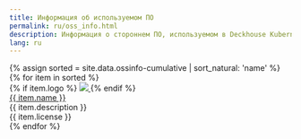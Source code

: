 ```yaml
---
title: Информация об используемом ПО
permalink: ru/oss_info.html
description: Информация о стороннем ПО, используемом в Deckhouse Kubernetes Platform. 
lang: ru
---
```


<div markdown="0">
    <div class="oss">
        {% assign sorted = site.data.ossinfo-cumulative | sort_natural: 'name' %}
        {% for item in sorted %}
            <div class="oss__item">
                <div class="oss__item-logo">
                    {% if item.logo %}
                        <a href="{{ item.link }}" target="_blank">
                            <img src="{{ item.logo }}" class="oss__item-logo" />
                        </a>
                    {% endif %}
                </div>
                <a href="{{ item.link }}" target="_blank" class="oss__item-title">
                    {{ item.name }}
                </a>
                <div class="oss__item-description">
                    {{ item.description }}
                </div>
                <div class="oss__item-license">
                    {{ item.license }}
                </div>
            </div>
        {% endfor %}
    </div>
</div>
